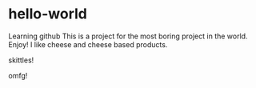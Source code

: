 hello-world
===========

Learning github
This is a project for the most boring project in the world.  Enjoy!
I like cheese and cheese based products.

skittles!

omfg!

